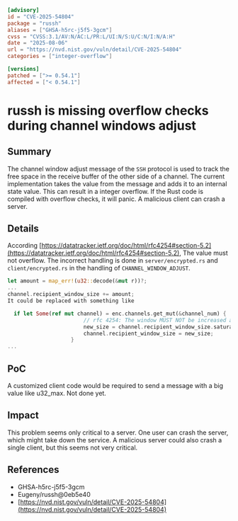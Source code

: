 ```toml
[advisory]
id = "CVE-2025-54804"
package = "russh"
aliases = ["GHSA-h5rc-j5f5-3gcm"]
cvss = "CVSS:3.1/AV:N/AC:L/PR:L/UI:N/S:U/C:N/I:N/A:H"
date = "2025-08-06"
url = "https://nvd.nist.gov/vuln/detail/CVE-2025-54804"
categories = ["integer-overflow"]

[versions]
patched = [">= 0.54.1"]
affected = ["< 0.54.1"]
```

# russh is missing overflow checks during channel windows adjust

## Summary

The channel window adjust message of the `SSH` protocol is used to track the free space in the receive buffer of the other side of a channel. The current implementation takes the value from the message and adds it to an internal state value. This can result in a integer overflow. If the Rust code is compiled with overflow checks, it will panic. A malicious client can crash a server.

## Details

According [https://datatracker.ietf.org/doc/html/rfc4254#section-5.2](https://datatracker.ietf.org/doc/html/rfc4254#section-5.2), The value must not overflow.
The incorrect handling is done in `server/encrypted.rs` and `client/encrypted.rs` in the handling of `CHANNEL_WINDOW_ADJUST`.

```rs
let amount = map_err!(u32::decode(&mut r))?;
...
channel.recipient_window_size += amount;
It could be replaced with something like

  if let Some(ref mut channel) = enc.channels.get_mut(&channel_num) {
                        // rfc 4254: The window MUST NOT be increased above 2^32 - 1 bytes.
                        new_size = channel.recipient_window_size.saturating_add(amount);
                        channel.recipient_window_size = new_size;
                    }
...
```

## PoC
A customized client code would be required to send a message with a big value like u32_max. Not done yet.

## Impact

This problem seems only critical to a server. One user can crash the server, which might take down the service. A malicious server could also crash a single client, but this seems not very critical.

## References

- GHSA-h5rc-j5f5-3gcm
- Eugeny/russh@0eb5e40
- [https://nvd.nist.gov/vuln/detail/CVE-2025-54804](https://nvd.nist.gov/vuln/detail/CVE-2025-54804)
